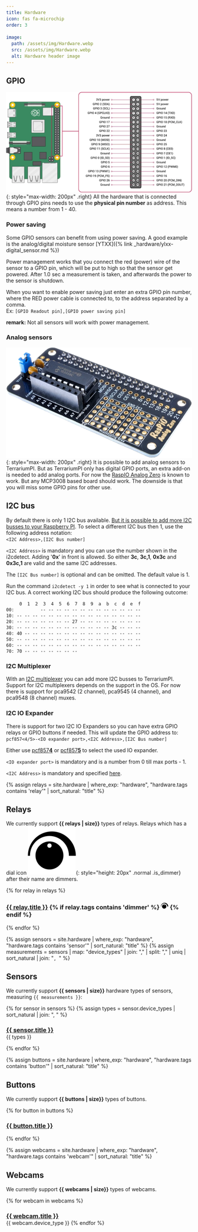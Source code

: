 ```yaml
---
title: Hardware
icon: fas fa-microchip
order: 3

image:
  path: /assets/img/Hardware.webp
  src: /assets/img/Hardware.webp
  alt: Hardware header image
---
```

## GPIO

![Raspberry PI GPIO pins layout](/assets/img/GPIO-Pinout-Diagram.webp){: style="max-width: 200px" .right}
All the hardware that is connected through GPIO pins needs to use the **physical pin number** as address. This means a number from 1 - 40.

### Power saving

Some GPIO sensors can benefit from using power saving. A good example is the analog/digital moisture sensor [YTXX]({% link _hardware/ylxx-digital_sensor.md %})

Power management works that you connect the red (power) wire of the sensor to a GPIO pin, which will be put to high so that the sensor get powered. After 1.0 sec a measurement is taken, and afterwards the power to the sensor is shutdown.

When you want to enable power saving just enter an extra GPIO pin number, where the RED power cable is connected to, to the address separated by a comma.\
Ex: `[GPIO Readout pin],[GPIO power saving pin]`

**remark:** Not all sensors will work with power management.

### Analog sensors

![RaspIO Analog Zero](/assets/img/RasPiO-Analog-Zero.webp){: style="max-width: 200px" .right}
It is possible to add analog sensors to TerrariumPI. But as TerrariumPI only has digital GPIO ports, an extra add-on is needed to add analog ports. For now the [RaspIO Analog Zero](https://rasp.io/analogzero/) is known to work. But any MCP3008 based board should work. The downside is that you will miss some GPIO pins for other use.

## I2C bus

By default there is only 1 I2C bus available. [But it is possible to add more I2C busses to your Raspberry PI](https://www.instructables.com/id/Raspberry-PI-Multiple-I2c-Devices/). To select a different I2C bus then 1, use the following address notation:\
`<I2C Address>,[I2C Bus number]`

`<I2C Address>` is mandatory and you can use the number shown in the i2cdetect. Adding '**0x**' in front is allowed. So either **3c**, **3c,1**, **0x3c** and **0x3c,1** are valid and the same I2C addresses.

The `[I2C Bus number]` is optional and can be omitted. The default value is 1.

Run the command `i2cdetect -y 1` in order to see what is connected to your I2C bus. A correct working I2C bus should produce the following outcome:

```console
     0  1  2  3  4  5  6  7  8  9  a  b  c  d  e  f
00:          -- -- -- -- -- -- -- -- -- -- -- -- --
10: -- -- -- -- -- -- -- -- -- -- -- -- -- -- -- --
20: -- -- -- -- -- -- -- 27 -- -- -- -- -- -- -- --
30: -- -- -- -- -- -- -- -- -- -- -- -- 3c -- -- --
40: 40 -- -- -- -- -- -- -- -- -- -- -- -- -- -- --
50: -- -- -- -- -- -- -- -- -- -- -- -- -- -- -- --
60: -- -- -- -- -- -- -- -- -- -- -- -- -- -- -- --
70: 70 -- -- -- -- -- -- --
```

### I2C Multiplexer

With an [I2C multiplexer](/TerrariumPI/hardware/i2c-multiplexer/) you can add more I2C busses to TerrariumPI. Support for I2C multiplexers depends on the support in the OS. For now there is support for pca9542 (2 channel), pca9545 (4 channel), and pca9548 (8 channel) muxes.

### I2C IO Expander

There is support for two I2C IO Expanders so you can have extra GPIO relays or GPIO buttons if needed. This will update the GPIO address to:\
`pcf857<4/5>-<IO expander port>,<I2C Address>,[I2C Bus number]`

Either use [pcf857**4**](/TerrariumPI/hardware/io-expander/) or [pcf857**5**](/TerrariumPI/hardware/io-expander/) to select the used IO expander.

`<IO expander port>` is mandatory and is a number from 0 till max ports - 1.

`<I2C Address>` is mandatory and specified [here](#i2c-bus).

{% assign relays = site.hardware | where_exp: "hardware", "hardware.tags contains 'relay'" | sort_natural: "title" %}

## Relays

We currently support **{{ relays | size}}** types of relays. Relays which has a dial icon ![Dimmer icon](/assets/img/dimmer_icon.png){: style="height: 20px" .normal .is_dimmer} after their name are dimmers.

{% for relay in relays %}
  <h3 id="{{ relay.title| slugify }}">
    <a href="{{ relay.url | relative_url }}">{{ relay.title }}</a>
  {% if relay.tags contains 'dimmer' %}
    <img src="/assets/img/dimmer_icon.png" title="Relay is a dimmer" alt="Relay is a dimmer" style="height: 20px" class="ml-xl-3 is_dimmer">
  {% endif %}
  </h3>
{% endfor %}

{% assign sensors = site.hardware | where_exp: "hardware", "hardware.tags contains 'sensor'" | sort_natural: "title" %}
{% assign measurements = sensors | map: "device_types" | join: "," | split: "," | uniq | sort_natural | join: "`, `"  %}

## Sensors

We currently support **{{ sensors | size}}** hardware types of sensors, measuring `{{ measurements }}`:

{% for sensor in sensors %}
{% assign types = sensor.device_types | sort_natural | join: ", " %}
  <h3 style="margin-bottom: 0px"  id="{{ sensor.title| slugify }}">
    <a href="{{ sensor.url | relative_url }}">{{ sensor.title }}</a>
  </h3>
  {{ types }}

{% endfor %}

{% assign buttons = site.hardware | where_exp: "hardware", "hardware.tags contains 'button'" | sort_natural: "title" %}

## Buttons

We currently support **{{ buttons | size}}** types of buttons.

{% for button in buttons %}
  <h3 id="{{ button.title| slugify }}">
    <a href="{{ button.url | relative_url }}">{{ button.title }}</a>
  </h3>
{% endfor %}

{% assign webcams = site.hardware | where_exp: "hardware", "hardware.tags contains 'webcam'" | sort_natural: "title" %}

## Webcams

We currently support **{{ webcams | size}}** types of webcams.

{% for webcam in webcams %}
  <h3 style="margin-bottom: 0px" id="{{ webcam.title| slugify }}">
    <a href="{{ webcam.url | relative_url }}">{{ webcam.title }}</a>
  </h3>
  {{ webcam.device_type }}
{% endfor %}
